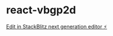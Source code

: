 # react-vbgp2d

[Edit in StackBlitz next generation editor ⚡️](https://stackblitz.com/~/github.com/naveen-140996/react-vbgp2d)